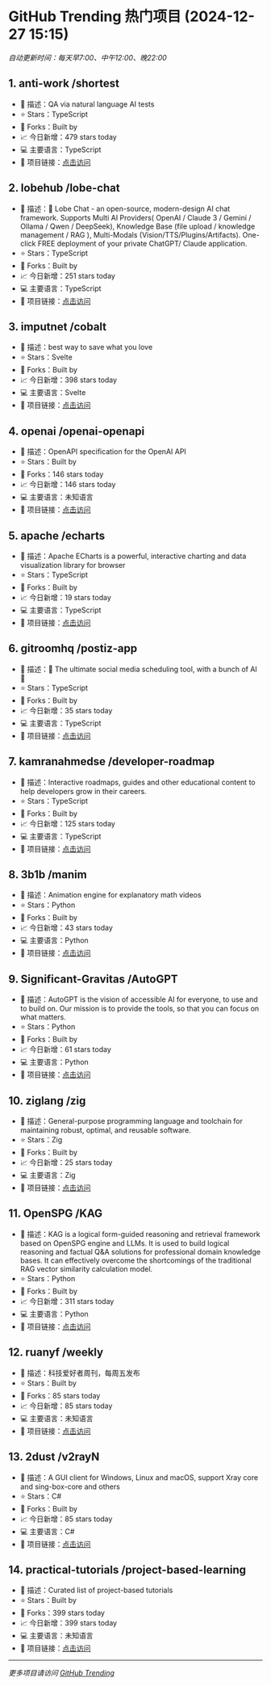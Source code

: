 # GitHub Trending 热门项目 (2024-12-27 15:15)

*自动更新时间：每天早7:00、中午12:00、晚22:00*

## 1. anti-work /shortest
- 📝 描述：QA via natural language AI tests
- ⭐ Stars：TypeScript
- 🔱 Forks：Built by
- 📈 今日新增：479 stars today
- 💻 主要语言：TypeScript
- 🔗 项目链接：[点击访问](https://github.com/anti-work/shortest)

## 2. lobehub /lobe-chat
- 📝 描述：🤯 Lobe Chat - an open-source, modern-design AI chat framework. Supports Multi AI Providers( OpenAI / Claude 3 / Gemini / Ollama / Qwen / DeepSeek), Knowledge Base (file upload / knowledge management / RAG ), Multi-Modals (Vision/TTS/Plugins/Artifacts). One-click FREE deployment of your private ChatGPT/ Claude application.
- ⭐ Stars：TypeScript
- 🔱 Forks：Built by
- 📈 今日新增：251 stars today
- 💻 主要语言：TypeScript
- 🔗 项目链接：[点击访问](https://github.com/lobehub/lobe-chat)

## 3. imputnet /cobalt
- 📝 描述：best way to save what you love
- ⭐ Stars：Svelte
- 🔱 Forks：Built by
- 📈 今日新增：398 stars today
- 💻 主要语言：Svelte
- 🔗 项目链接：[点击访问](https://github.com/imputnet/cobalt)

## 4. openai /openai-openapi
- 📝 描述：OpenAPI specification for the OpenAI API
- ⭐ Stars：Built by
- 🔱 Forks：146 stars today
- 📈 今日新增：146 stars today
- 💻 主要语言：未知语言
- 🔗 项目链接：[点击访问](https://github.com/openai/openai-openapi)

## 5. apache /echarts
- 📝 描述：Apache ECharts is a powerful, interactive charting and data visualization library for browser
- ⭐ Stars：TypeScript
- 🔱 Forks：Built by
- 📈 今日新增：19 stars today
- 💻 主要语言：TypeScript
- 🔗 项目链接：[点击访问](https://github.com/apache/echarts)

## 6. gitroomhq /postiz-app
- 📝 描述：📨 The ultimate social media scheduling tool, with a bunch of AI 🤖
- ⭐ Stars：TypeScript
- 🔱 Forks：Built by
- 📈 今日新增：35 stars today
- 💻 主要语言：TypeScript
- 🔗 项目链接：[点击访问](https://github.com/gitroomhq/postiz-app)

## 7. kamranahmedse /developer-roadmap
- 📝 描述：Interactive roadmaps, guides and other educational content to help developers grow in their careers.
- ⭐ Stars：TypeScript
- 🔱 Forks：Built by
- 📈 今日新增：125 stars today
- 💻 主要语言：TypeScript
- 🔗 项目链接：[点击访问](https://github.com/kamranahmedse/developer-roadmap)

## 8. 3b1b /manim
- 📝 描述：Animation engine for explanatory math videos
- ⭐ Stars：Python
- 🔱 Forks：Built by
- 📈 今日新增：43 stars today
- 💻 主要语言：Python
- 🔗 项目链接：[点击访问](https://github.com/3b1b/manim)

## 9. Significant-Gravitas /AutoGPT
- 📝 描述：AutoGPT is the vision of accessible AI for everyone, to use and to build on. Our mission is to provide the tools, so that you can focus on what matters.
- ⭐ Stars：Python
- 🔱 Forks：Built by
- 📈 今日新增：61 stars today
- 💻 主要语言：Python
- 🔗 项目链接：[点击访问](https://github.com/Significant-Gravitas/AutoGPT)

## 10. ziglang /zig
- 📝 描述：General-purpose programming language and toolchain for maintaining robust, optimal, and reusable software.
- ⭐ Stars：Zig
- 🔱 Forks：Built by
- 📈 今日新增：25 stars today
- 💻 主要语言：Zig
- 🔗 项目链接：[点击访问](https://github.com/ziglang/zig)

## 11. OpenSPG /KAG
- 📝 描述：KAG is a logical form-guided reasoning and retrieval framework based on OpenSPG engine and LLMs. It is used to build logical reasoning and factual Q&A solutions for professional domain knowledge bases. It can effectively overcome the shortcomings of the traditional RAG vector similarity calculation model.
- ⭐ Stars：Python
- 🔱 Forks：Built by
- 📈 今日新增：311 stars today
- 💻 主要语言：Python
- 🔗 项目链接：[点击访问](https://github.com/OpenSPG/KAG)

## 12. ruanyf /weekly
- 📝 描述：科技爱好者周刊，每周五发布
- ⭐ Stars：Built by
- 🔱 Forks：85 stars today
- 📈 今日新增：85 stars today
- 💻 主要语言：未知语言
- 🔗 项目链接：[点击访问](https://github.com/ruanyf/weekly)

## 13. 2dust /v2rayN
- 📝 描述：A GUI client for Windows, Linux and macOS, support Xray core and sing-box-core and others
- ⭐ Stars：C#
- 🔱 Forks：Built by
- 📈 今日新增：85 stars today
- 💻 主要语言：C#
- 🔗 项目链接：[点击访问](https://github.com/2dust/v2rayN)

## 14. practical-tutorials /project-based-learning
- 📝 描述：Curated list of project-based tutorials
- ⭐ Stars：Built by
- 🔱 Forks：399 stars today
- 📈 今日新增：399 stars today
- 💻 主要语言：未知语言
- 🔗 项目链接：[点击访问](https://github.com/practical-tutorials/project-based-learning)


---
*更多项目请访问 [GitHub Trending](https://github.com/trending)*